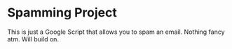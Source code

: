 # Spamming Project
This is just a Google Script that allows you to spam an email. Nothing fancy atm. Will build on.
